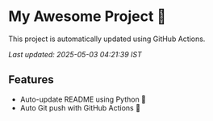 # My Awesome Project 🚀

This project is automatically updated using GitHub Actions.

_Last updated: 2025-05-03 04:21:39 IST_

## Features
- Auto-update README using Python 🐍
- Auto Git push with GitHub Actions 🤖

